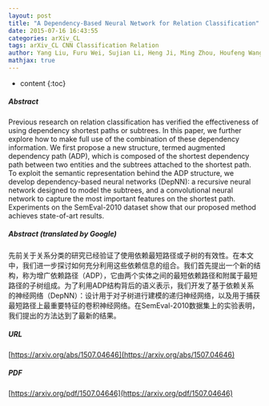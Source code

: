 ```yaml
---
layout: post
title: "A Dependency-Based Neural Network for Relation Classification"
date: 2015-07-16 16:43:55
categories: arXiv_CL
tags: arXiv_CL CNN Classification Relation
author: Yang Liu, Furu Wei, Sujian Li, Heng Ji, Ming Zhou, Houfeng Wang
mathjax: true
---
```


* content
{:toc}

##### Abstract
Previous research on relation classification has verified the effectiveness of using dependency shortest paths or subtrees. In this paper, we further explore how to make full use of the combination of these dependency information. We first propose a new structure, termed augmented dependency path (ADP), which is composed of the shortest dependency path between two entities and the subtrees attached to the shortest path. To exploit the semantic representation behind the ADP structure, we develop dependency-based neural networks (DepNN): a recursive neural network designed to model the subtrees, and a convolutional neural network to capture the most important features on the shortest path. Experiments on the SemEval-2010 dataset show that our proposed method achieves state-of-art results.

##### Abstract (translated by Google)
先前关于关系分类的研究已经验证了使用依赖最短路径或子树的有效性。在本文中，我们进一步探讨如何充分利用这些依赖信息的组合。我们首先提出一个新的结构，称为增广依赖路径（ADP），它由两个实体之间的最短依赖路径和附属于最短路径的子树组成。为了利用ADP结构背后的语义表示，我们开发了基于依赖关系的神经网络（DepNN）：设计用于对子树进行建模的递归神经网络，以及用于捕获最短路径上最重要特征的卷积神经网络。在SemEval-2010数据集上的实验表明，我们提出的方法达到了最新的结果。

##### URL
[https://arxiv.org/abs/1507.04646](https://arxiv.org/abs/1507.04646)

##### PDF
[https://arxiv.org/pdf/1507.04646](https://arxiv.org/pdf/1507.04646)

